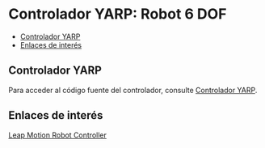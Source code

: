 # Controlador YARP: Robot 6 DOF

- [Controlador YARP](#controlador-yarp)
- [Enlaces de interés](#enlaces-de-interés)

## Controlador YARP

Para acceder al código fuente del controlador, consulte [Controlador YARP](./Controlador_YARP).

## Enlaces de interés

[Leap Motion Robot Controller](https://github.com/davidvelascogarcia/Leap_Motion-Robot_Controller)
